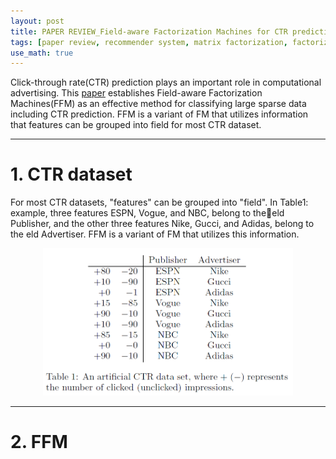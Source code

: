 ```yaml
---
layout: post
title: PAPER REVIEW_Field-aware Factorization Machines for CTR prediction
tags: [paper review, recommender system, matrix factorization, factorization machine]
use_math: true
---
```


Click-through rate(CTR) prediction plays an important role in computational advertising. This [paper](https://dl.acm.org/doi/pdf/10.1145/2959100.2959134?casa_token=2HFKgPvmUnQAAAAA:74DUN0wTfUgZu92OPlmGQsIpTlPVqJv7Dzjspa_ZMVJZ-k5j4e-Cw7hPzKusLJNY30O7VG8TXvcXCgI) establishes Field-aware Factorization Machines(FFM) as an effective method for classifying large sparse data including CTR prediction. FFM is a variant of FM that utilizes information that features can be grouped into field for most CTR dataset.

---
# **1. CTR dataset**
For most CTR datasets, "features" can be grouped into "field". In
Table1: example, three features ESPN, Vogue, and NBC, belong to theeld Publisher, and the other three features Nike, Gucci, and Adidas, belong to the eld Advertiser. FFM is a variant of FM that utilizes this information.

<p align="center">
<img src=https://github.com/ddoeunn/ddoeunn.github.io/blob/main/assets/img/post%20img/ffm_table1.PNG?raw=true  alt="ctr example"  width="400">
</p>

---
# **2. FFM**
